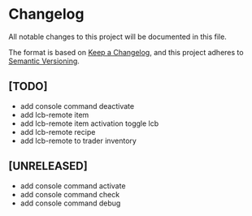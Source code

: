 # Changelog

All notable changes to this project will be documented in this file.

The format is based on [Keep a Changelog](https://keepachangelog.com/en/1.0.0/),
and this project adheres to [Semantic Versioning](https://semver.org/spec/v2.0.0.html).

## [TODO]

- add console command deactivate
- add lcb-remote item
- add lcb-remote item activation toggle lcb
- add lcb-remote recipe
- add lcb-remote to trader inventory

## [UNRELEASED]

- add console command activate
- add console command check
- add console command debug
